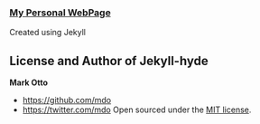 ### [My Personal WebPage](https://mavharsha.github.io)

Created using Jekyll

## License and Author of Jekyll-hyde

**Mark Otto**

- <https://github.com/mdo>
- <https://twitter.com/mdo>
  Open sourced under the [MIT license](LICENSE.md).
